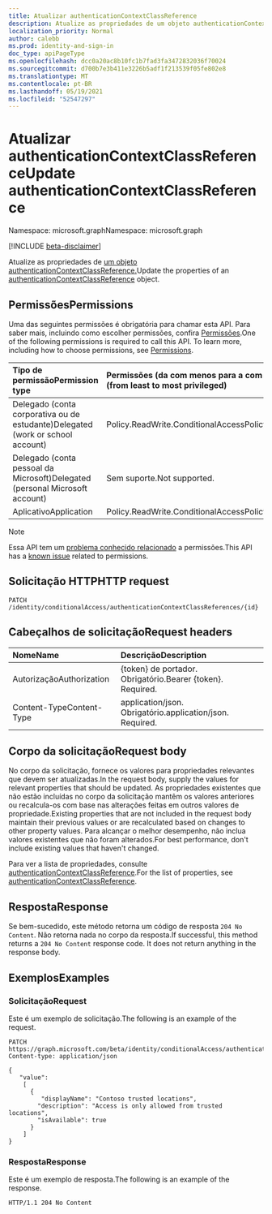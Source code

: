 ```yaml
---
title: Atualizar authenticationContextClassReference
description: Atualize as propriedades de um objeto authenticationContextClassReference.
localization_priority: Normal
author: calebb
ms.prod: identity-and-sign-in
doc_type: apiPageType
ms.openlocfilehash: dcc0a20ac8b10fc1b7fad3fa3472832036f70024
ms.sourcegitcommit: d700b7e3b411e3226b5adf1f213539f05fe802e8
ms.translationtype: MT
ms.contentlocale: pt-BR
ms.lasthandoff: 05/19/2021
ms.locfileid: "52547297"
---
```

# <a name="update-authenticationcontextclassreference"></a><span data-ttu-id="b8dc6-103">Atualizar authenticationContextClassReference</span><span class="sxs-lookup"><span data-stu-id="b8dc6-103">Update authenticationContextClassReference</span></span>

<span data-ttu-id="b8dc6-104">Namespace: microsoft.graph</span><span class="sxs-lookup"><span data-stu-id="b8dc6-104">Namespace: microsoft.graph</span></span>

[!INCLUDE [beta-disclaimer](../../includes/beta-disclaimer.md)]

<span data-ttu-id="b8dc6-105">Atualize as propriedades de [um objeto authenticationContextClassReference.](../resources/authenticationcontextclassreference.md)</span><span class="sxs-lookup"><span data-stu-id="b8dc6-105">Update the properties of an [authenticationContextClassReference](../resources/authenticationcontextclassreference.md) object.</span></span>

## <a name="permissions"></a><span data-ttu-id="b8dc6-106">Permissões</span><span class="sxs-lookup"><span data-stu-id="b8dc6-106">Permissions</span></span>

<span data-ttu-id="b8dc6-p101">Uma das seguintes permissões é obrigatória para chamar esta API. Para saber mais, incluindo como escolher permissões, confira [Permissões](/graph/permissions-reference).</span><span class="sxs-lookup"><span data-stu-id="b8dc6-p101">One of the following permissions is required to call this API. To learn more, including how to choose permissions, see [Permissions](/graph/permissions-reference).</span></span>

|<span data-ttu-id="b8dc6-109">Tipo de permissão</span><span class="sxs-lookup"><span data-stu-id="b8dc6-109">Permission type</span></span>                        | <span data-ttu-id="b8dc6-110">Permissões (da com menos para a com mais privilégios)</span><span class="sxs-lookup"><span data-stu-id="b8dc6-110">Permissions (from least to most privileged)</span></span>                    |
|:--------------------------------------|:---------------------------------------------------------------|
|<span data-ttu-id="b8dc6-111">Delegado (conta corporativa ou de estudante)</span><span class="sxs-lookup"><span data-stu-id="b8dc6-111">Delegated (work or school account)</span></span>     | <span data-ttu-id="b8dc6-112">Policy.ReadWrite.ConditionalAccess</span><span class="sxs-lookup"><span data-stu-id="b8dc6-112">Policy.ReadWrite.ConditionalAccess</span></span> |
|<span data-ttu-id="b8dc6-113">Delegado (conta pessoal da Microsoft)</span><span class="sxs-lookup"><span data-stu-id="b8dc6-113">Delegated (personal Microsoft account)</span></span> | <span data-ttu-id="b8dc6-114">Sem suporte.</span><span class="sxs-lookup"><span data-stu-id="b8dc6-114">Not supported.</span></span> |
|<span data-ttu-id="b8dc6-115">Aplicativo</span><span class="sxs-lookup"><span data-stu-id="b8dc6-115">Application</span></span>                            | <span data-ttu-id="b8dc6-116">Policy.ReadWrite.ConditionalAccess</span><span class="sxs-lookup"><span data-stu-id="b8dc6-116">Policy.ReadWrite.ConditionalAccess</span></span> |

> [!NOTE]
> <span data-ttu-id="b8dc6-117">Essa API tem um [problema conhecido relacionado](/graph/known-issues#permissions) a permissões.</span><span class="sxs-lookup"><span data-stu-id="b8dc6-117">This API has a [known issue](/graph/known-issues#permissions) related to permissions.</span></span>

## <a name="http-request"></a><span data-ttu-id="b8dc6-118">Solicitação HTTP</span><span class="sxs-lookup"><span data-stu-id="b8dc6-118">HTTP request</span></span>

<!-- { "blockType": "ignored" } -->

```http
PATCH /identity/conditionalAccess/authenticationContextClassReferences/{id}
```

## <a name="request-headers"></a><span data-ttu-id="b8dc6-119">Cabeçalhos de solicitação</span><span class="sxs-lookup"><span data-stu-id="b8dc6-119">Request headers</span></span>

| <span data-ttu-id="b8dc6-120">Nome</span><span class="sxs-lookup"><span data-stu-id="b8dc6-120">Name</span></span>          | <span data-ttu-id="b8dc6-121">Descrição</span><span class="sxs-lookup"><span data-stu-id="b8dc6-121">Description</span></span>      |
|:--------------|:-----------------|
| <span data-ttu-id="b8dc6-122">Autorização</span><span class="sxs-lookup"><span data-stu-id="b8dc6-122">Authorization</span></span> | <span data-ttu-id="b8dc6-p102">{token} de portador. Obrigatório.</span><span class="sxs-lookup"><span data-stu-id="b8dc6-p102">Bearer {token}. Required.</span></span>   |
| <span data-ttu-id="b8dc6-125">Content-Type</span><span class="sxs-lookup"><span data-stu-id="b8dc6-125">Content-Type</span></span>  | <span data-ttu-id="b8dc6-p103">application/json. Obrigatório.</span><span class="sxs-lookup"><span data-stu-id="b8dc6-p103">application/json. Required.</span></span> |

## <a name="request-body"></a><span data-ttu-id="b8dc6-128">Corpo da solicitação</span><span class="sxs-lookup"><span data-stu-id="b8dc6-128">Request body</span></span>

<span data-ttu-id="b8dc6-129">No corpo da solicitação, fornece os valores para propriedades relevantes que devem ser atualizadas.</span><span class="sxs-lookup"><span data-stu-id="b8dc6-129">In the request body, supply the values for relevant properties that should be updated.</span></span> <span data-ttu-id="b8dc6-130">As propriedades existentes que não estão incluídas no corpo da solicitação mantêm os valores anteriores ou recalcula-os com base nas alterações feitas em outros valores de propriedade.</span><span class="sxs-lookup"><span data-stu-id="b8dc6-130">Existing properties that are not included in the request body maintain their previous values or are recalculated based on changes to other property values.</span></span> <span data-ttu-id="b8dc6-131">Para alcançar o melhor desempenho, não inclua valores existentes que não foram alterados.</span><span class="sxs-lookup"><span data-stu-id="b8dc6-131">For best performance, don't include existing values that haven't changed.</span></span>

<span data-ttu-id="b8dc6-132">Para ver a lista de propriedades, consulte [authenticationContextClassReference](../resources/authenticationContextClassReference.md).</span><span class="sxs-lookup"><span data-stu-id="b8dc6-132">For the list of properties, see [authenticationContextClassReference](../resources/authenticationContextClassReference.md).</span></span>

## <a name="response"></a><span data-ttu-id="b8dc6-133">Resposta</span><span class="sxs-lookup"><span data-stu-id="b8dc6-133">Response</span></span>

<span data-ttu-id="b8dc6-p105">Se bem-sucedido, este método retorna um código de resposta `204 No Content`. Não retorna nada no corpo da resposta.</span><span class="sxs-lookup"><span data-stu-id="b8dc6-p105">If successful, this method returns a `204 No Content` response code. It does not return anything in the response body.</span></span>

## <a name="examples"></a><span data-ttu-id="b8dc6-136">Exemplos</span><span class="sxs-lookup"><span data-stu-id="b8dc6-136">Examples</span></span>

### <a name="request"></a><span data-ttu-id="b8dc6-137">Solicitação</span><span class="sxs-lookup"><span data-stu-id="b8dc6-137">Request</span></span>

<span data-ttu-id="b8dc6-138">Este é um exemplo de solicitação.</span><span class="sxs-lookup"><span data-stu-id="b8dc6-138">The following is an example of the request.</span></span>

<!-- {
  "blockType": "request",
  "name": "update_authenticationcontextclassreference"
}-->

```http
PATCH https://graph.microsoft.com/beta/identity/conditionalAccess/authenticationContextClassReferences/c1
Content-type: application/json

{
   "value": 
    [
      {
         "displayName": "Contoso trusted locations",
        "description": "Access is only allowed from trusted locations",
        "isAvailable": true
      }
    ]
}
```



### <a name="response"></a><span data-ttu-id="b8dc6-139">Resposta</span><span class="sxs-lookup"><span data-stu-id="b8dc6-139">Response</span></span>

<span data-ttu-id="b8dc6-140">Este é um exemplo de resposta.</span><span class="sxs-lookup"><span data-stu-id="b8dc6-140">The following is an example of the response.</span></span>

<!-- {
  "blockType": "response",
  "truncated": false
} -->

```http
HTTP/1.1 204 No Content
```


<!-- uuid: 16cd6b66-4b1a-43a1-adaf-3a886856ed98
2019-02-04 14:57:30 UTC -->
<!-- {
  "type": "#page.annotation",
  "description": "Update authenticationContextClassReference",
  "keywords": "",
  "section": "documentation",
  "tocPath": ""
}-->
